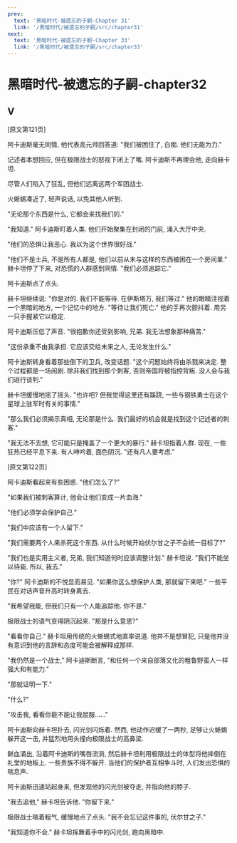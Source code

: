 ```yaml
---
prev:
  text: '黑暗时代-被遗忘的子嗣-Chapter 31'
  link: '/黑暗时代/被遗忘的子嗣/src/chapter31'
next:
  text: '黑暗时代-被遗忘的子嗣-Chapter 33'
  link: '/黑暗时代/被遗忘的子嗣/src/chapter33'
---
```


# 黑暗时代-被遗忘的子嗣-chapter32

## V

[原文第121页]

阿卡迪斯毫无同情, 他代表高元帅回答道: "我们被困住了, 白痴. 他们无能为力."

记述者本想回应, 但在极限战士的怒视下闭上了嘴. 阿卡迪斯不再理会他, 走向赫卡坦.

尽管人们陷入了狂乱, 但他们远离这两个军团战士.

火蜥蜴凑近了, 轻声说话, 以免其他人听到.

"无论那个东西是什么, 它都会来找我们的."

"我知道." 阿卡迪斯盯着人类. 他们开始聚集在封闭的门前, 涌入大厅中央.

"他们的恐惧让我恶心. 我以为这个世界很好战."

"他们不是士兵, 不是所有人都是, 他们以前从未与这样的东西被困在一个房间里." 赫卡坦停了下来, 对恐慌的人群感到同情. "我们必须追踪它."

阿卡迪斯点了点头.

赫卡坦继续说: "你是对的. 我们不能等待. 在伊斯塔万, 我们等过." 他的眼睛注视着一个黑暗的地方, 一个记忆中的地方. "等待让我们死亡." 他的手再次颤抖着. 用另一只手握紧它以稳定.

阿卡迪斯压低了声音. "很抱歉你还受到影响, 兄弟. 我无法想象那种痛苦."

"这份承重不由我承担. 它应该交给未来之人, 无论发生什么."

阿卡迪斯转身看着那些倒下的卫兵, 改变话题. "这个问题始终将由杀戮来决定. 整个过程都是一场闹剧. 除非我们找到那个刺客, 否则帝国将被指控背叛. 没人会与我们进行谈判."

赫卡坦缓慢地摇了摇头. "也许吧? 但我觉得这里还有蹊跷, 一些与钢铁勇士在这个星球上驻军时有关的事情."

"那么我们必须揭示真相, 无论那是什么. 我们最好的机会就是找到这个记述者的刺客."

"我无法不去想, 它可能只是掩盖了一个更大的暴行." 赫卡坦指着人群. 现在, 一些狂热已经平息下来. 有人呻吟着, 面色阴沉. "还有凡人要考虑."

[原文第122页]

阿卡迪斯看起来有些困惑. "他们怎么了?"

"如果我们被刺客算计, 他会让他们变成一片血海."

"他们必须学会保护自己."

"我们中应该有一个人留下."

"我们需要两个人来杀死这个东西. 从什么时候开始伏尔甘之子不会统一目标了?"

"我们也是实用主义者, 兄弟, 我们知道何时应该调整计划." 赫卡坦说. "我们不能坐以待毙. 所以, 我去."

"你?" 阿卡迪斯的不悦显而易见. "如果你这么想保护人类, 那就留下来吧." 一些平民在对话声音升高时转身离去.

"我希望我能, 但我们只有一个人能追踪他. 你不是."

极限战士的语气变得阴沉起来. "那是什么意思?"

"看看你自己." 赫卡坦用传统的火蜥蜴式地直率说道. 他并不是想冒犯, 只是他并没有意识到他的言辞和态度可能会被解释成那样.

"我仍然是一个战士," 阿卡迪斯断言, "和任何一个来自部落文化的粗鲁野蛮人一样强大和有能力."

"那就证明一下."

"什么?"

"攻击我, 看看你能不能让我屈服……"

阿卡迪斯向赫卡坦扑去, 闪光剑闪烁着. 然而, 他动作迟缓了一两秒, 足够让火蜥蜴躲开这一击, 并猛烈地用头撞向极限战士的高鼻梁.

鲜血涌出, 沿着阿卡迪斯的嘴唇流淌, 然后赫卡坦利用极限战士的体型将他摔倒在礼堂的地板上. 一些贵族不得不躲开. 当他们的保护者互相争斗时, 人们发出恐惧的喘息声.

阿卡迪斯迅速站起身来, 但发现他的闪光剑被夺走, 并指向他的脖子.

"我去追他," 赫卡坦告诉他. "你留下来."

极限战士喘着粗气, 缓慢地点了点头. "我不会忘记这件事的, 伏尔甘之子."

"我知道你不会." 赫卡坦挥舞着手中的闪光剑, 跑向黑暗中.
